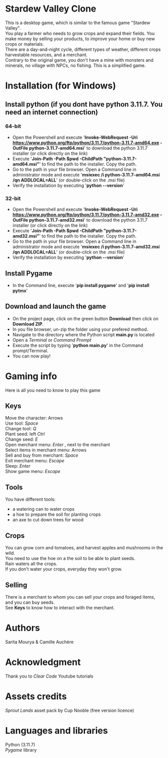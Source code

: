 
# Stardew Valley Clone

This is a desktop game, which is similar to the famous game "Stardew Valley".  
You play a farmer who needs to grow crops and expand their fields. You make money by selling your products, to improve your home or buy new crops or materials.  
There are a day-and-night cycle, different types of weather, different crops harvestable resources, and a merchant.  
Contrary to the original game, you don't have a mine with monsters and minerals, no village with NPCs, no fishing. This is a simplified game.   

# Installation (for Windows)

## Install python (if you dont have python 3.11.7. You need an internet connection)

### 64-bit
- Open the Powershell and execute '**Invoke-WebRequest -Uri https://www.python.org/ftp/python/3.11.7/python-3.11.7-amd64.exe -OutFile python-3.11.7-amd64.msi**' to download the python 3.11.7 installer (or click directly on the link)
- Execute '**Join-Path -Path $pwd -ChildPath "python-3.11.7-amd64.msi"**' to find the path to the installer. Copy the path.
- Go to the path in your file browser. Open a Command line in administrator mode and execute '**msiexec /i python-3.11.7-amd64.msi /qn ADDLOCAL=ALL**' (or double-click on the .msi file) 
- Verify the installation by executing '**python --version**' 

### 32-bit
- Open the Powershell and execute '**Invoke-WebRequest -Uri https://www.python.org/ftp/python/3.11.7/python-3.11.7-amd32.exe -OutFile python-3.11.7-amd32.msi**' to download the python 3.11.7 installer (or click directly on the link)
- Execute '**Join-Path -Path $pwd -ChildPath "python-3.11.7-amd32.msi"**' to find the path to the installer. Copy the path.
- Go to the path in your file browser. Open a Command line in administrator mode and execute '**msiexec /i python-3.11.7-amd32.msi /qn ADDLOCAL=ALL**' (or double-click on the .msi file)
- Verify the installation by executing '**python --version**' 

## Install Pygame
- In the Command line, execute '**pip install pygame**' and '**pip install pytmx**'

## Download and launch the game
- On the project page, click on the green button **Download** then click on **Download ZIP**.  
- In you file browser, un-zip the folder using your prefered method.  
- Navigate to the directory where the Python script **main.py** is located  
- Open a *Terminal* or *Command Prompt*
- Execute the script by typing '**python main.py**' in the Command prompt/Terminal.  
- You can now play!

# Gaming info
Here is all you need to know to play this game
## Keys
Move the character: Arrows   
Use tool: *Space*   
Change tool: *Q*  
Plant seed: left *Ctrl*   
Change seed: *E*  
Open merchant menu: *Enter* , next to the merchant  
Select items in merchant menu: Arrows  
Sell and buy from merchant: *Space*  
Exit merchant menu: *Escape*  
Sleep: *Enter*   
Show game menu: *Escape*
## Tools
You have different tools:
- a watering can to water crops
- a hoe to prepare the soil for planting crops
- an axe to cut down trees for wood
## Crops
You can grow corn and tomatoes, and harvest apples and mushrooms in the wild.  
You need to use the hoe on a the soil to be able to plant seeds.  
Rain waters all the crops.  
If you don't water your crops, everyday they won't grow.
## Selling
There is a merchant to whom you can sell your crops and foraged items, and you can buy seeds.  
See **Keys** to know how to interact with the merchant.

# Authors
Sarita Mourya & Camille Auchère 

# Acknowledgment
Thank you to *Clear Code* Youtube tutorials 

# Assets credits
*Sprout Lands* asset pack by Cup Nooble (free version licence)

# Languages and libraries
Python (3.11.7)  
*Pygame* library
